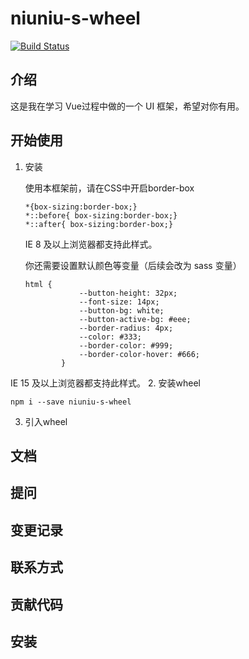 # niuniu-s-wheel

[![Build Status](https://travis-ci.org/niuzhiwei/niuniu-s-wheel.svg?branch=master)](https://travis-ci.org/niuzhiwei/niuniu-s-wheel)

## 介绍

这是我在学习 Vue过程中做的一个 UI 框架，希望对你有用。

## 开始使用

1. 安装

    使用本框架前，请在CSS中开启border-box
    ```
    *{box-sizing:border-box;}
    *::before{ box-sizing:border-box;}
    *::after{ box-sizing:border-box;}
    ```

    IE 8 及以上浏览器都支持此样式。

    你还需要设置默认颜色等变量（后续会改为 sass 变量）

    ```
    html {
                --button-height: 32px;
                --font-size: 14px;
                --button-bg: white;
                --button-active-bg: #eee;
                --border-radius: 4px;
                --color: #333;
                --border-color: #999;
                --border-color-hover: #666;
            }
    ```
IE 15 及以上浏览器都支持此样式。
2. 安装wheel

   ```
   npm i --save niuniu-s-wheel
   ```
3. 引入wheel


## 文档

## 提问

## 变更记录

## 联系方式

## 贡献代码

## 安装

